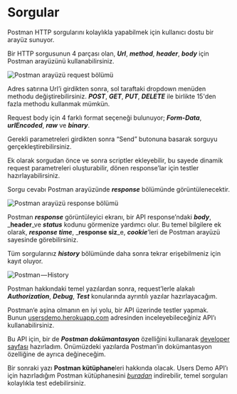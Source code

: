 # Sorgular

Postman HTTP sorgularını kolaylıkla yapabilmek için kullanıcı dostu bir arayüz sunuyor.

Bir HTTP sorgusunun 4 parçası olan, _**Url**_, _**method**_, _**header**_, _**body**_ için Postman arayüzünü kullanabilirsiniz.

![Postman aray&#xFC;z&#xFC; request b&#xF6;l&#xFC;m&#xFC;](https://cdn-images-1.medium.com/max/1600/1*1SnUwHxte8fi-glZjLvyog.png)

Adres satırına Url’i girdikten sonra, sol taraftaki dropdown menüden methodu değiştirebilirsiniz. _**POST**_, _**GET**_, _**PUT**_, _**DELETE**_ ile birlikte 15'den fazla methodu kullanmak mümkün.

Request body için 4 farklı format seçeneği bulunuyor; _**Form-Data**_, _**urlEncoded**_, _**raw**_ ve _**binary**_.

Gerekli parametreleri girdikten sonra “Send” butonuna basarak sorguyu gerçekleştirebilirsiniz.

Ek olarak sorgudan önce ve sonra scriptler ekleyebilir, bu sayede dinamik request parametreleri oluşturabilir, dönen response’lar için testler hazırlayabilirsiniz.

Sorgu cevabı Postman arayüzünde _**response**_ bölümünde görüntülenecektir.

![Postman aray&#xFC;z&#xFC; response b&#xF6;l&#xFC;m&#xFC;](https://cdn-images-1.medium.com/max/1600/1*RBd76EeX64UX0NVFdxf5NA.png)

Postman _**response**_ görüntüleyici ekranı, bir API response’ndaki _**body**_, _**header**_ve _**status**_ kodunu görmenize yardımcı olur. Bu temel bilgilere ek olarak, _**response time**_, _**response siz**_e, _**cookie**_’leri de Postman arayüzü sayesinde görebilirsiniz.

Tüm sorgularınız _**history**_ bölümünde daha sonra tekrar erişebilmeniz için kayıt oluyor.

![Postman&#x200A;&#x2014;&#x200A;History](https://cdn-images-1.medium.com/max/1600/1*WQqFJqSkaXEX_jdkN_d8pg.png)

Postman hakkındaki temel yazılardan sonra, request’lerle alakalı _**Authorization**_, _**Debug**_, _**Test**_ konularında ayrıntılı yazılar hazırlayacağım.

Postman‘e aşina olmanın en iyi yolu, bir API üzerinde testler yapmak.  
Bunun [usersdemo.herokuapp.com](http://usersdemo.herokuapp.com/) adresinden inceleyebileceğiniz API’ı kullanabilirsiniz.

Bu API için, bir de _**Postman dokümantasyon**_ özelliğini kullanarak [developer sayfası](https://documenter.getpostman.com/view/78530/users-demo-api/RWEiMJHV) hazırladım. Önümüzdeki yazılarda Postman’in dokümantasyon özelliğine de ayrıca değineceğim.

Bir sonraki yazı **Postman kütüphane**leri hakkında olacak. Users Demo API’ı için hazırladığım Postman kütüphanesini [_buradan_](https://www.getpostman.com/collections/de04d62ba2cb2b55c937) indirebilir, temel sorguları kolaylıkla test edebilirsiniz.

